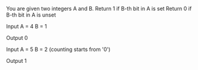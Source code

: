 You are given two integers A and B.
Return 1 if B-th bit in A is set
Return 0 if B-th bit in A is unset

Input
A = 4
B = 1

Output
0

Input
A = 5
B = 2 (counting starts from '0')

Output
1
